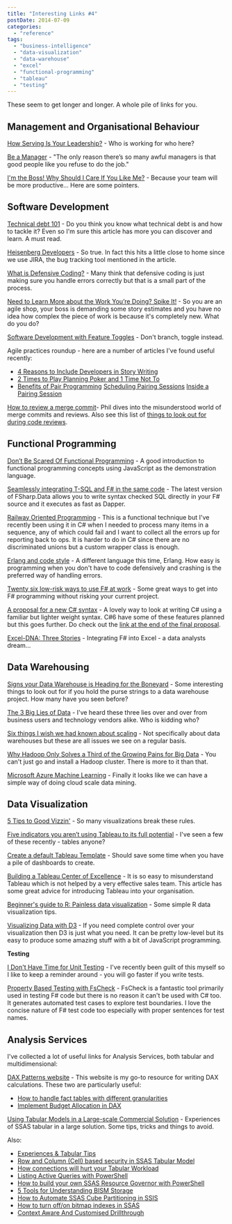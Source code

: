 ```yaml
---
title: "Interesting Links #4"
postDate: 2014-07-09
categories: 
  - "reference"
tags: 
  - "business-intelligence"
  - "data-visualization"
  - "data-warehouse"
  - "excel"
  - "functional-programming"
  - "tableau"
  - "testing"
---
```


These seem to get longer and longer. A whole pile of links for you.

## Management and Organisational Behaviour

[How Serving Is Your Leadership?](http://www.jrothman.com/blog/mpd/2014/06/how-serving-is-your-leadership.html) - Who is working for who here?

[Be a Manager](https://medium.com/servant-leadership/be-a-manager-3b0e39d87179) - "The only reason there’s so many awful managers is that good people like you refuse to do the job."

[I'm the Boss! Why Should I Care If You Like Me?](http://blogs.hbr.org/2013/05/im-the-boss-why-should-i-care/) - Because your team will be more productive... Here are some pointers.

## Software Development

[Technical debt 101](https://medium.com/@joaomilho/festina-lente-e29070811b84) - Do you think you know what technical debt is and how to tackle it? Even so I'm sure this article has more you can discover and learn. A must read.

[Heisenberg Developers](http://mikehadlow.blogspot.co.uk/2014/06/heisenberg-developers.html) - So true. In fact this hits a little close to home since we use JIRA, the bug tracking tool mentioned in the article.

[What is Defensive Coding?](http://msmvps.com/blogs/deborahk/archive/2014/05/16/what-is-defensive-coding.aspx) - Many think that defensive coding is just making sure you handle errors correctly but that is a small part of the process.

[Need to Learn More about the Work You’re Doing? Spike It!](http://www.agileconnection.com/article/need-learn-more-about-work-you-re-doing-spike-it) - So you are an agile shop, your boss is demanding some story estimates and you have no idea how complex the piece of work is because it's completely new. What do you do?

[Software Development with Feature Toggles](http://msdn.microsoft.com/en-ca/magazine/dn683796.aspx) - Don't branch, toggle instead.

Agile practices roundup - here are a number of articles I've found useful recently:

- [4 Reasons to Include Developers in Story Writing](http://www.mountaingoatsoftware.com/blog/4-reasons-to-include-developers-in-story-writing)
- [2 Times to Play Planning Poker and 1 Time Not To](http://www.mountaingoatsoftware.com/blog/2-times-to-play-planning-poker-and-1-time-not-to)
- [Benefits of Pair Programming](http://geekswithblogs.net/TimothyK/archive/2014/04/27/benefits-of-pair-programming.aspx) [Scheduling Pairing Sessions](http://geekswithblogs.net/TimothyK/archive/2014/04/27/scheduling-pairing-sessions.aspx) [Inside a Pairing Session](http://geekswithblogs.net/TimothyK/archive/2014/04/27/inside-a-pairing-session.aspx)

[How to review a merge commit](http://haacked.com/archive/2014/02/21/reviewing-merge-commits)\- Phil dives into the misunderstood world of merge commits and reviews. Also see this list of [things to look out for during code reviews](http://blogs.msdn.com/b/cdndevs/archive/2014/05/07/what-should-i-be-looking-for-during-code-reviews.aspx).

## Functional Programming

[Don’t Be Scared Of Functional Programming](http://www.smashingmagazine.com/2014/07/02/dont-be-scared-of-functional-programming/) - A good introduction to functional programming concepts using JavaScript as the demonstration language.

[Seamlessly integrating T-SQL and F# in the same code](http://blogs.msdn.com/b/fsharpteam/archive/2014/05/23/fsharp-data-sqlclient-seamlessly-integrating-sql-and-f-in-the-same-code-base-guest-post.aspx) - The latest version of FSharp.Data allows you to write syntax checked SQL directly in your F# source and it executes as fast as Dapper.

[Railway Oriented Programming](http://fsharpforfunandprofit.com/rop/) - This is a functional technique but I've recently been using it in C# when I needed to process many items in a sequence, any of which could fail and I want to collect all the errors up for reporting back to ops. It is harder to do in C# since there are no discriminated unions but a custom wrapper class is enough.

[Erlang and code style](https://medium.com/p/b5936dceb5e4) - A different language this time, Erlang. How easy is programming when you don't have to code defensively and crashing is the preferred way of handling errors.

[Twenty six low-risk ways to use F# at work](http://fsharpforfunandprofit.com/posts/low-risk-ways-to-use-fsharp-at-work/) - Some great ways to get into F# programming without risking your current project.

[A proposal for a new C# syntax](http://www.slideshare.net/ScottWlaschin/c-light) - A lovely way to look at writing C# using a familiar but lighter weight syntax. C#6 have some of these features planned but this goes further. Do check out the [link at the end of the final proposal](http://bit.ly/csharp-light).

[Excel-DNA: Three Stories](http://luajalla.azurewebsites.net/excel-dna-three-stories/) - Integrating F# into Excel - a data analysts dream...

## Data Warehousing

[Signs your Data Warehouse is Heading for the Boneyard](http://richardlees.blogspot.co.uk/2014/06/signs-your-data-warehouse-is-heading.html) - Some interesting things to look out for if you hold the purse strings to a data warehouse project. How many have you seen before?

[The 3 Big Lies of Data](http://www.powerpivotpro.com/2014/05/the-3-big-lies-of-data-power-pivot-vs-power-view-power-query-qa-etc/) - I've heard these three lies over and over from business users and technology vendors alike. Who is kidding who?

[Six things I wish we had known about scaling](http://martin.kleppmann.com/2014/03/26/six-things-about-scaling.html) - Not specifically about data warehouses but these are all issues we see on a regular basis.

[Why Hadoop Only Solves a Third of the Growing Pains for Big Data](http://www.wired.com/2014/01/hadoop-solves-third-growing-pains-big-data/) - You can't just go and install a Hadoop cluster. There is more to it than that.

[Microsoft Azure Machine Learning](http://azure.microsoft.com/en-us/campaigns/machine-learning/) - Finally it looks like we can have a simple way of doing cloud scale data mining.

## Data Visualization

[5 Tips to Good Vizzin'](http://vizcandy.blogspot.no/2014/04/5-tips-to-good-vizzin.html) - So many visualizations break these rules.

[Five indicators you aren’t using Tableau to its full potential](http://www.theinformationlab.co.uk/2014/06/13/five-indicators-arent-using-tableau-full-potential/) - I've seen a few of these recently - tables anyone?

[Create a default Tableau Template](http://wannabedatarockstar.blogspot.co.uk/2013/06/create-default-tableau-template.html) - Should save some time when you have a pile of dashboards to create.

[Building a Tableau Center of Excellence](https://www.slalom.com/thinking/building-a-tableau-center-of-excellence) - It is so easy to misunderstand Tableau which is not helped by a very effective sales team. This article has some great advice for introducing Tableau into your organisation.

[Beginner's guide to R: Painless data visualization](http://www.computerworld.com/s/article/9239723/Beginner_s_guide_to_R_Painless_data_visualization_) - Some simple R data visualization tips.

[Visualizing Data with D3](http://www.sitepoint.com/visualizing-data-d3/) - If you need complete control over your visualization then D3 is just what you need. It can be pretty low-level but its easy to produce some amazing stuff with a bit of JavaScript programming.

**Testing**

[I Don't Have Time for Unit Testing](http://msmvps.com/blogs/deborahk/archive/2014/06/04/i-don-t-have-time-for-unit-testing.aspx) - I've recently been guilt of this myself so I like to keep a reminder around - you will go faster if you write tests.

[Property Based Testing with FsCheck](http://comp-phil.blogspot.co.uk/2014/05/property-based-testing-with-fscheck.html) - FsCheck is a fantastic tool primarily used in testing F# code but there is no reason it can't be used with C# too. It generates automated test cases to explore test boundaries. I love the concise nature of F# test code too especially with proper sentences for test names.

## Analysis Services

I've collected a lot of useful links for Analysis Services, both tabular and multidimensional:

[DAX Patterns website](http://sqlblog.com/blogs/marco_russo/archive/2014/02/18/dax-patterns-website-official-launch-dax-powerpivot-tabular.aspx) - This website is my go-to resource for writing DAX calculations. These two are particularly useful:

- [How to handle fact tables with different granularities](http://sqlblog.com/blogs/marco_russo/archive/2014/05/01/how-to-handle-fact-tables-with-different-granularities-in-dax-powerpivot-tabular.aspx)
- [Implement Budget Allocation in DAX](http://sqlblog.com/blogs/marco_russo/archive/2014/05/15/implement-budget-allocation-in-dax-for-power-pivot-and-tabular-powerpivot-tabular-ssas-dax.aspx)

[Using Tabular Models in a Large-scale Commercial Solution](http://www.sqlbi.com/articles/using-tabular-models-in-a-large-scale-commercial-solution) - Experiences of SSAS tabular in a large solution. Some tips, tricks and things to avoid.

Also:

- [Experiences & Tabular Tips](http://christianwade.wordpress.com/2014/04/16/experiences-tabular-tips/)
- [Row and Column (Cell) based security in SSAS Tabular Model](http://www.mund-consulting.com/Blog/Posts/row-and-column-based-security-in-ssas-tabular-model.aspx)
- [How connections will hurt your Tabular Workload](http://blogs.prodata.ie/post/How-connections-will-hurt-your-Tabular-Workload.aspx)
- [Listing Active Queries with PowerShell](http://geekswithblogs.net/darrengosbell/archive/2014/03/03/ssas-ndash-listing-active-queries-with-powershell.aspx)
- [How to build your own SSAS Resource Governor with PowerShell](http://geekswithblogs.net/darrengosbell/archive/2014/03/31/how-to-build-your-own-ssas-resource-governor-with-powershell.aspx)
- [5 Tools for Understanding BISM Storage](http://prologika.com/CS/blogs/blog/archive/2014/04/13/5-tools-for-understanding-bism-storage.aspx)
- [How to Automate SSAS Cube Partitioning in SSIS](http://dataqueen.azurewebsites.net/?p=1351)
- [How to turn off/on bitmap indexes in SSAS](http://blogs.prodata.ie/post/How-to-turn-offon-bitmap-indexes-in-SSAS.aspx)
- [Context Aware And Customised Drillthrough](http://www.mssqlgirl.com/context-aware-and-customised-drillthrough.html)
